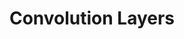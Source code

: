 ---
title: "Convolution Layers"

categories: ['']

tags: ['Convolution', 'Layers']

arwords: 'الطبقات الالتفافية'

arexps: []

enwords: ['Convolution Layers']

enexps: []

arlexicons: 'ط'

enlexicons: 'C'

authors: ['Ruqayya Roshdy']

translators: ['']

citations: 'تطبيقات الذكاء الاصطناعي في خدمة اللغة العربية'

sources: 'مركز الملك عبدالله بن عبدالعزيز الدولي لخدمة اللغة العربية'

word: "true"

slug: ""
---